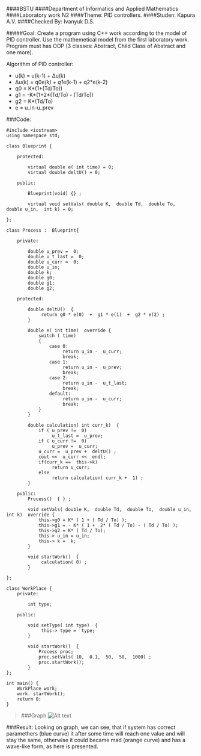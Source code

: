 ####BSTU
####Department of Informatics and Applied Mathematics
####Laboratory work N2
####Theme: PID controllers.
####Studen: Kapura A.V.
####Checked By: Ivanyuk D.S.

#####Goal: 
Create a program using C++ work according to the model of PID controller. Use the mathemetical model from the first laboratory work. Program must has OOP (3 classes: Abstract,  Child Class of Abstract and one more).

Algorithm of PID controller:

- u(k) = u(k-1) + Δu(k)
- Δu(k) = q0*e(k) + q1*e(k-1) + q2*e(k-2)
- q0 = K*(1+(Td/To))
- g1 = -K*(1+2*(Td/To) - (Td/To))
- g2 = K*(Td/To)
- e = u\_in-u\_prev


###Code:

	#include <iostream> 
	using namespace std; 

	class Blueprint { 
	
		protected: 

			virtual double e( int time) = 0; 
			virtual double deltU() = 0; 

		public:
 
			Blueprint(void) {} ; 

			virtual void setVals( double K,  double Td,  double To,  double u_in,  int k) = 0; 

	}; 
	
	class Process :  Blueprint{ 

		private: 

			double u_prev =  0; 
			double u_t_last =  0; 
			double u_curr =  0; 
			double u_in; 
			double k; 
			double g0; 
			double g1; 
			double g2; 

		protected: 

			double deltU()  { 
				 return g0 * e(0)  +  g1 * e(1)  +  g2 * e(2) ; 
			} 

			double e( int time)  override { 
				switch ( time) 
				{ 
					case 0: 
						 return u_in -  u_curr; 
						 break; 
					case 1: 
						 return u_in -  u_prev; 
						 break; 
					case 2: 
						 return u_in -  u_t_last; 
						 break; 
					default: 
						 return u_in -  u_curr; 
						 break; 
				} 
			} 
			
			double calculation( int curr_k)  { 
				if ( u_prev !=  0)
					 u_t_last =  u_prev; 
				if ( u_curr !=  0)
					 u_prev =  u_curr; 
				u_curr =  u_prev +  deltU() ; 
				cout <<  u_curr <<  endl; 
				if(curr_k ==  this->k)
					 return u_curr; 
				else 
					 return calculation( curr_k +  1) ; 
			} 
		
		public: 
			Process()  { } ; 

			void setVals( double K,  double Td,  double To,  double u_in,  int k)  override { 
				this->g0 = K* ( 1 + ( Td / To) );
				this->g1 = - K* ( 1 +  2* ( Td / To) - ( Td / To) );
				this->g2 = K* ( Td / To);
				this-> u_in = u_in; 
				this-> k =  k; 
			}

			void startWork()  { 
				 calculation( 0) ; 
			} 
	
	}; 

	class WorkPlace { 
		private: 

			int type; 

		public:
 
			void setType( int type)  { 
				 this-> type =  type; 
			} 
	
			void startWork()  { 
				Process proc; 
				proc.setVals( 10,  0.1,  50,  50,  1000) ;
				proc.startWork(); 
			} 
	}; 
	
	int main() { 
		WorkPlace work; 
		work. startWork(); 
		return 0; 
	} 

>###Graph
![Alt text](/images/graph.png)

###Result:
Looking on graph, we can see, that if system has correct paramethers (blue curve) it after some time will reach one value and will stay the same, otherwise it could became mad (orange curve) and has a wave-like form, as here is presented. 